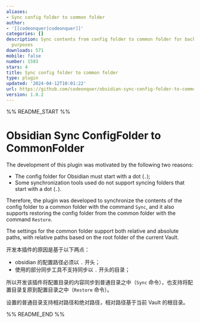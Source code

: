 ```yaml
---
aliases:
- Sync config folder to common folder
author:
- '[[codeonquer|codeonquer]]'
categories: []
description: Sync contents from config folder to common folder for backup or other
  purposes
downloads: 571
mobile: false
number: 1593
stars: 4
title: Sync config folder to common folder
type: plugin
updated: '2024-04-12T10:01:22'
url: https://github.com/codeonquer/obsidian-sync-config-folder-to-common-folder
version: 1.0.2
---
```


%% README_START %%

# Obsidian Sync ConfigFolder to CommonFolder

The development of this plugin was motivated by the following two reasons:

- The config folder for Obsidian must start with a dot (`.`);
- Some synchronization tools used do not support syncing folders that start with a dot (`.`).

Therefore, the plugin was developed to synchronize the contents of the config folder to a common folder with the command `Sync`, and it also supports restoring the config folder from the common folder with the command `Restore`.

The settings for the common folder support both relative and absolute paths, with relative paths based on the root folder of the current Vault.

开发本插件的原因是基于以下两点：

- obsidian 的配置路径必须以 `.` 开头；
- 使用的部分同步工具不支持同步以 `.` 开头的目录；

所以开发该插件将配置目录的内容同步到普通目录之中（`Sync` 命令），也支持将配置目录复原到配置目录之中（`Restore` 命令）。

设置的普通目录支持相对路径和绝对路径，相对路径基于当前 Vault 的根目录。


%% README_END %%